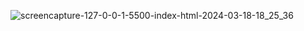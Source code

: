 ![screencapture-127-0-0-1-5500-index-html-2024-03-18-18_25_36](https://github.com/shashankns60/Learning-Path-Generator--Frontend/assets/104767603/70a07aa1-2f09-48d5-825b-c7f251cb3517)
